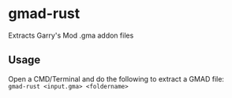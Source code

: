 # gmad-rust
Extracts Garry's Mod .gma addon files

## Usage
Open a CMD/Terminal and do the following to extract a GMAD file:
<br>
```gmad-rust <input.gma> <foldername>```
